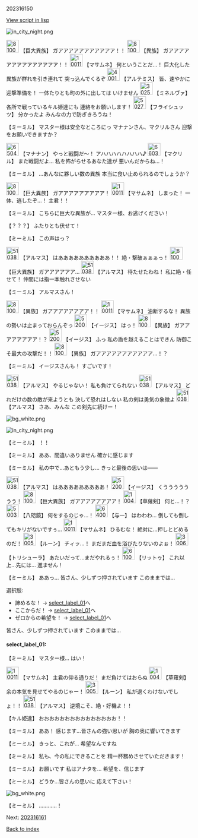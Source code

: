 202316150

[View script in lisp](../scripts/202316150.txt)

![in_city_night.png](../images/backgrounds/in_city_night.png)

<img src="../images/units/810004.png" alt="810004.png" height="34"/>
【巨大異族】
ガアアアアアアアアアアア！！

<img src="../images/units/810004.png" alt="810004.png" height="34"/>
【異族】
ガアアアアアアアアアアアアアア！！

<img src="../images/units/100111.png" alt="100111.png" height="34"/>
【マサムネ】
何ということだ…！
巨大化した異族が群れを引き連れて
突っ込んでくるぞ

<img src="../images/units/400131.png" alt="400131.png" height="34"/>
【アルテミス】
皆、速やかに迎撃準備を！
一体たりとも町の外に出しては
いけません

<img src="../images/units/302511.png" alt="302511.png" height="34"/>
【ミネルヴァ】
各所で戦っているキル姫達にも
連絡をお願いします！

<img src="../images/units/502711.png" alt="502711.png" height="34"/>
【フライシュッツ】
分かったよ
みんなの力で防ぎきろうね！

【ミーミル】
マスター様は安全なところにっ
マナナンさん、マクリルさん
迎撃をお願いできますか？

<img src="../images/units/6504011.png" alt="6504011.png" height="34"/>
【マナナン】
やっと戦闘だ～！
アハハハハハハハハ♪

<img src="../images/units/6603811.png" alt="6603811.png" height="34"/>
【マクリル】
また戦闘だよ…
私を怖がらせるあなた達が
悪いんだからね…！

【ミーミル】
…あんなに夥しい数の異族
本当に食い止められるのでしょうか？

<img src="../images/units/810004.png" alt="810004.png" height="34"/>
【巨大異族】
ガアアアアアアアアア！

<img src="../images/units/100111.png" alt="100111.png" height="34"/>
【マサムネ】
しまった！
一体、逃したぞ…！
主君！！

【ミーミル】
こちらに巨大な異族が…
マスター様、お逃げください！

【？？？】
ふたりとも伏せて！

【ミーミル】
この声はっ？

<img src="../images/units/5103811.png" alt="5103811.png" height="34"/>
【アルマス】
はああああああああああ！！
絶・撃破ぁぁぁっ！

<img src="../images/units/810004.png" alt="810004.png" height="34"/>
【巨大異族】
ガアアアアアア…

<img src="../images/units/5103811.png" alt="5103811.png" height="34"/>
【アルマス】
待たせたわね！
私に絶・任せて！
仲間には指一本触れさせない

【ミーミル】
アルマスさん！

<img src="../images/units/810004.png" alt="810004.png" height="34"/>
【異族】
ガアアアアアアアア！！

<img src="../images/units/100111.png" alt="100111.png" height="34"/>
【マサムネ】
油断するな！
異族の勢いは止まっておらんぞっ

<img src="../images/units/52000111.png" alt="52000111.png" height="34"/>
【イージス】
はっ！

<img src="../images/units/810004.png" alt="810004.png" height="34"/>
【異族】
ガアアアアアアアア！？

<img src="../images/units/52000111.png" alt="52000111.png" height="34"/>
【イージス】
ふっ
私の盾を越えることはできん
防御こそ最大の攻撃だ！！

<img src="../images/units/810004.png" alt="810004.png" height="34"/>
【異族】
ガアアアアアアアアアアア…！？

【ミーミル】
イージスさんも！
すごいです！

<img src="../images/units/5103811.png" alt="5103811.png" height="34"/>
【アルマス】
やるじゃない！
私も負けてられない

<img src="../images/units/5103811.png" alt="5103811.png" height="34"/>
【アルマス】
どれだけの数の敵が来ようとも
決して恐れはしない
私の剣は勇気の象徴よ

<img src="../images/units/5103811.png" alt="5103811.png" height="34"/>
【アルマス】
さあ、みんな
この剣先に続けー！

![bg_white.png](../images/backgrounds/bg_white.png)

![in_city_night.png](../images/backgrounds/in_city_night.png)

【ミーミル】
！！

【ミーミル】
ああ、間違いありません
確かに感じます

【ミーミル】
私の中で…あともう少し…
きっと最後の思いは――

<img src="../images/units/5103811.png" alt="5103811.png" height="34"/>
【アルマス】
はあああああああああ！

<img src="../images/units/52000111.png" alt="52000111.png" height="34"/>
【イージス】
くううううううう！

<img src="../images/units/810004.png" alt="810004.png" height="34"/>
【巨大異族】
ガアアアアアアアア！

<img src="../images/units/100441.png" alt="100441.png" height="34"/>
【草薙剣】
何と…！？

<img src="../images/units/500331.png" alt="500331.png" height="34"/>
【八咫鏡】
何をするのじゃ…！

<img src="../images/units/6400511.png" alt="6400511.png" height="34"/>
【与一】
はわわわ…
倒しても倒してもキリがないですぅ…

<img src="../images/units/100111.png" alt="100111.png" height="34"/>
【マサムネ】
ひるむな！
絶対に…押しとどめるのだ！

<img src="../images/units/300531.png" alt="300531.png" height="34"/>
【ルーン】
チィッ…！
まだまだ血を浴びたりないのよぉ！

<img src="../images/units/300611.png" alt="300611.png" height="34"/>
【トリシューラ】
あたいだって…まだやれるぅ！

<img src="../images/units/6100511.png" alt="6100511.png" height="34"/>
【リットゥ】
これ以上…先には…
進ません！

【ミーミル】
ああっ…
皆さん、少しずつ押されています
このままでは…

選択肢:
- 諦めるな！ → [select_label_01](#select_label_01)へ
- ここからだ！ → [select_label_01](#select_label_01)へ
- ゼロからの希望を！ → [select_label_01](#select_label_01)へ

皆さん、少しずつ押されています
このままでは…

#### select_label_01:

【ミーミル】
マスター様…
はい！

<img src="../images/units/100111.png" alt="100111.png" height="34"/>
【マサムネ】
主君の仰る通りだ！
まだ負けてはおらぬ

<img src="../images/units/100441.png" alt="100441.png" height="34"/>
【草薙剣】
余の本気を見せてやるのじゃー！

<img src="../images/units/300531.png" alt="300531.png" height="34"/>
【ルーン】
私が退くわけないでしょ！！

<img src="../images/units/5103811.png" alt="5103811.png" height="34"/>
【アルマス】
逆境こそ、絶・好機よ！！

【キル姫達】
おおおおおおおおおおおおおおお！！

【ミーミル】
ああ！
感じます…皆さんの強い思いが
胸の奥に響いてきます

【ミーミル】
きっと、これが…
希望なんですね

【ミーミル】
私も、今の私にできることを
精一杯務めさせていただきます！

【ミーミル】
お願いです
私はアナタを…
希望を、信じます

【ミーミル】
どうか…皆さんの思いに
応えて下さい！

![bg_white.png](../images/backgrounds/bg_white.png)

【ミーミル】
…………！


Next: [202316161](202316161.md)

[Back to index](index.md)
